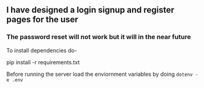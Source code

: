 ## I have designed a login signup and register pages for the user
### The password reset will not work but it will in the near future

To install dependencies do-

pip install -r requirements.txt

Before running the server load the enviornment variables
by doing ```dotenv -e .env```